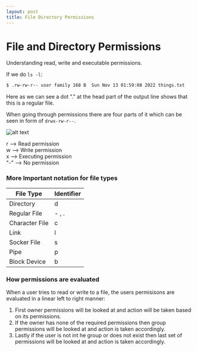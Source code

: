 ```yaml
---
layout: post
title: File Directory Permissions
---
```


# File and Directory Permissions
Understanding read, write and executable permissions.  


If we do `ls -l`:  
```bash
$ .rw-rw-r-- user family 168 B  Sun Nov 13 01:59:08 2022 things.txt
```
Here as we can see a dot "." at the head part of the output line shows that this is a regular file.

When going through permissions there are four parts of it which can be seen in form of `drwx-rw-r--`.  


![alt text](./Linux-File-Permissions-2.webp)


r --> Read permission  
w --> Write permission  
x --> Executing permission  
"-" --> No permission


### More Important notation for file types
|File Type | Identifier|
-- | -- 
|Directory | d|
|Regular File | - , .|
|Character File | c|
|Link | l|
|Socker File | s|
|Pipe | p|
|Block Device | b|


### How permissions are evaluated

When a user tries to read or write to a file, the users permisisons are evaluated in a linear left to right manner:    
1. First owner permissions will be looked at and action will be taken based on its permissions.  
2. If the owner has none of the required permissions then group permissions will be looked at and action is taken accordingly.  
3. Lastly if the user is not int he group or does not exist then last set of permissions will be looked at and action is taken accordingly.  

